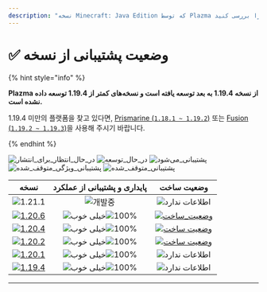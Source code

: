 ```yaml
---
description: "نسخه Minecraft: Java Edition که توسط Plazma پشتیبانی می‌شود را بررسی کنید."
---
```


# ✅ وضعیت پشتیبانی از نسخه

{% hint style="info" %}

**Plazma از نسخه 1.19.4 به بعد توسعه یافته است و نسخه‌های کمتر از 1.19.4 توسعه داده نشده است.**

1.19.4 미만의 플랫폼을 찾고 있다면, [Prismarine (`1.18.1 ~ 1.19.2`)](https://github.com/PrismarineTeam/Prismarine) 또는 [Fusion (`1.19.2 ~ 1.19.3`)](https://github.com/RuinedTechnologyUnify/Fusion)을 사용해 주시기 바랍니다.

{% endhint %}

[wtr]: https://badge.plazmamc.org/0/در%20حال%20انتظار%20برای%20انتشار
[idv]: https://badge.plazmamc.org/1/در_حال_توسعه
[atv]: https://badge.plazmamc.org/2/پشتیبانی_می‌شود
[fse]: https://badge.plazmamc.org/6/پشتیبانی_ویژگی_متوقف_شده
[eol]: https://badge.plazmamc.org/4/پشتیبانی_متوقف_شده
[ukn]: https://badge.plazmamc.org/0/اطلاعات%20ندارد
[vgd]: https://badge.plazmamc.org/1/خیلی%20خوب
[mid]: https://badge.plazmamc.org/6/معمولی
[100]: https://badge.plazmamc.org/percent/100

![در\_حال\_انتظار\_برای\_انتشار][wtr] ![در\_حال\_توسعه][idv] ![پشتیبانی\_می‌شود][atv] ![پشتیبانی\_ویژگی\_متوقف\_شده][fse] ![پشتیبانی\_متوقف\_شده][eol]

|                                        نسخه                                       | پایداری    و    پشتیبانی از عملکرد |                                              وضعیت ساخت                                              |
| :-------------------------------------------------------------------------------: | :--------------------------------: | :--------------------------------------------------------------------------------------------------: |
|                    ![1.21.1](https://badge.plazmamc.org/0/1.21)                   |             ![개발중][idv]            |                                         ![اطلاعات ندارد][ukn]                                        |
| [![1.20.6](https://badge.plazmamc.org/2/1.20.6)](https://git.plazmamc.org/1.20.6) |    ![خیلی خوب][vgd]![100%][100]    | [![وضعیت\_ساخت](https://build.plazmamc.org/1.20.6)](https://build.plazmamc.org/1.20.6?redirect=true) |
| [![1.20.4](https://badge.plazmamc.org/6/1.20.4)](https://git.plazmamc.org/1.20.4) |    ![خیلی خوب][vgd]![100%][100]    |  [![وضعیت ساخت](https://build.plazmamc.org/1.20.4)](https://build.plazmamc.org/1.20.4?redirect=true) |
| [![1.20.2](https://badge.plazmamc.org/4/1.20.2)](https://git.plazmamc.org/1.20.2) |    ![خیلی خوب][vgd]![100%][100]    |  [![وضعیت ساخت](https://build.plazmamc.org/1.20.2)](https://build.plazmamc.org/1.20.2?redirect=true) |
| [![1.20.1](https://badge.plazmamc.org/4/1.20.1)](https://git.plazmamc.org/1.20.1) |    ![خیلی خوب][vgd]![100%][100]    |                                         ![اطلاعات ندارد][ukn]                                        |
| [![1.19.4](https://badge.plazmamc.org/4/1.19.4)](https://git.plazmamc.org/1.19.4) |    ![خیلی خوب][vgd]![100%][100]    |                                         ![اطلاعات ندارد][ukn]                                        |

***
